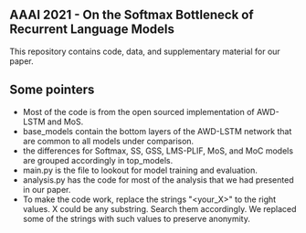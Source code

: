 ## AAAI 2021 - On the Softmax Bottleneck of Recurrent Language Models

This repository contains code, data, and supplementary material for our paper. 

## Some pointers
-  Most of the code is from the open sourced implementation of AWD-LSTM and MoS. 
- base_models contain the bottom layers of the AWD-LSTM network that are common 
to all models under comparison.
- the differences for Softmax, SS, GSS, LMS-PLIF, MoS, and MoC models are 
grouped accordingly in top_models.
- main.py is the file to lookout for model training and evaluation. 
- analysis.py has the code for most of the analysis that we had presented in our 
paper.
- To make the code work, replace the strings "<your_X>" to the right values.
X could be any substring. Search them accordingly. We replaced some of the strings
with such values to preserve anonymity. 

